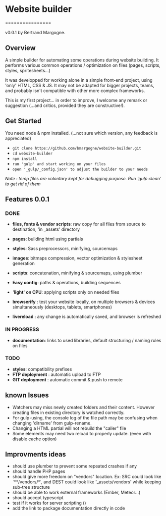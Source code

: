 # Website builder
================

v0.0.1
by Bertrand Margogne.


## Overview

A simple builder for automating some operations during website building. It performs various common operations / optimization on files (pages, scripts, styles, spritesheets...)

It was developped for working alone in a simple front-end project, using 'only' HTML, CSS & JS.
It may not be adapted for bigger projects, teams, and probably isn't compatible with other more complex frameworks.

This is my first project... in order to improve, I welcome any remark or suggestion (...and critics, provided they are constructive!).

## Get Started

You need node & npm installed. (...not sure which version, any feedback is appreciated)

- `git clone https://github.com/bmargogne/website-builder.git`
- `cd website-builder`
- `npm install`
- `run 'gulp' and start working on your files`
- `open '_gulp/_config.json' to adjust the builder to your needs`

_Note : temp files are volontary kept for debugging purpose. Run 'gulp clean' to get rid of them_

## Features 0.0.1

### DONE

- **files, fonts & vendor scripts**: raw copy for all files from source to destination, 'in _assets' directory
- **pages**: building html using partials
- **styles**: Sass preprocessors, minifying, sourcemaps
- **images**: bitmaps compression, vector optimization & stylesheet generation
- **scripts**: concatenation, minifying & sourcemaps, using plumber

- **Easy config**: paths & operations, building sequences
- **'light' on CPU**: applying scripts only on needed files
- **browserify** : test your website locally, on multiple browsers & devices simultaneously (desktops, tablets, smartphones)
- **livereload** : any change is automatically saved, and browser is refreshed

### IN PROGRESS

- **documentation**: links to used libraries, default structuring / naming rules on files

### TODO

- **styles**: compatibility prefixes
- **FTP deployment** : automatic upload to FTP
- **GIT deployment** : automatic commit & push to remote


## known Issues
- Watchers may miss newly created folders and their content. However creating files in existing directory is watched correctly.
- For gulp-using, the console log of the file path may be confusing when changing 'dirname' from gulp-rename.
- Changing a HTML partial will not rebuild the "caller" file
- Some elements may need two reload to properly update. (even with disable cache option)

## Improvments ideas
- should use plumber to prevent some repeated crashes if any
- should handle PHP pages
- should give more freedom on "vendors" location. Ex: SRC could look like '**/vendors/*', and DEST could look like '_assets/vendors' while keeping sub-tree structure
- should be able to work external frameworks (Ember, Meteor...)
- should accept typescript
- test if it works for server scripting ()
- add the link to package documentation directly in code